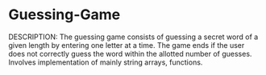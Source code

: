 # Guessing-Game

DESCRIPTION:
The guessing game consists of guessing a secret word of a given length by entering one letter at a time. The game ends if the user does not correctly guess the word within the allotted number of guesses. 
Involves implementation of mainly string arrays, functions.
